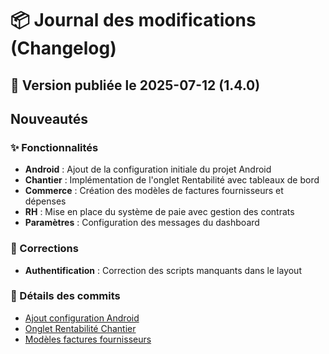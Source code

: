 # 📦 Journal des modifications (Changelog)
## 📅 Version publiée le 2025-07-12 (1.4.0)

## Nouveautés

### ✨ Fonctionnalités
- **Android** : Ajout de la configuration initiale du projet Android
- **Chantier** : Implémentation de l'onglet Rentabilité avec tableaux de bord
- **Commerce** : Création des modèles de factures fournisseurs et dépenses
- **RH** : Mise en place du système de paie avec gestion des contrats
- **Paramètres** : Configuration des messages du dashboard

### 🐛 Corrections
- **Authentification** : Correction des scripts manquants dans le layout

### 🔗 Détails des commits
- [Ajout configuration Android](https://github.com/vortechstudio/batistack2/commit/0f40870a22685dbb18c43d84594b688983ff87a9)
- [Onglet Rentabilité Chantier](https://github.com/vortechstudio/batistack2/commit/b2a59afc74d05e366ee2d2e91d30df14979b3d11)
- [Modèles factures fournisseurs](https://github.com/vortechstudio/batistack2/commit/2af319b5d4739ff3956d2c3ca0ff57f77aabe6b7)

